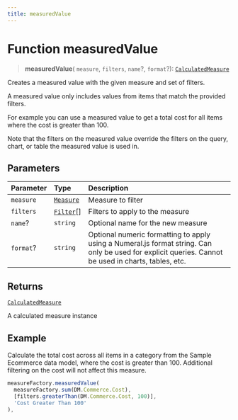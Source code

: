 ```yaml
---
title: measuredValue
---
```


# Function measuredValue

> **measuredValue**(
  `measure`,
  `filters`,
  `name`?,
  `format`?): [`CalculatedMeasure`](../../../interfaces/interface.CalculatedMeasure.md)

Creates a measured value with the given measure and set of filters.

A measured value only includes values from items that match the provided filters.

For example you can use a measured value to get a total cost for all items where the cost is greater than 100.

Note that the filters on the measured value override the filters on the query, chart, or table the
measured value is used in.

## Parameters

| Parameter | Type | Description |
| :------ | :------ | :------ |
| `measure` | [`Measure`](../../../interfaces/interface.Measure.md) | Measure to filter |
| `filters` | [`Filter`](../../../interfaces/interface.Filter.md)[] | Filters to apply to the measure |
| `name`? | `string` | Optional name for the new measure |
| `format`? | `string` | Optional numeric formatting to apply using a Numeral.js format string. Can only be used for explicit queries. Cannot be used in charts, tables, etc. |

## Returns

[`CalculatedMeasure`](../../../interfaces/interface.CalculatedMeasure.md)

A calculated measure instance

## Example

Calculate the total cost across all items in a category from the Sample Ecommerce data model,
where the cost is greater than 100. Additional filtering on the cost will not affect this measure.
```ts
measureFactory.measuredValue(
  measureFactory.sum(DM.Commerce.Cost),
  [filters.greaterThan(DM.Commerce.Cost, 100)],
  'Cost Greater Than 100'
),
```
